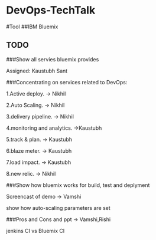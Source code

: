 # DevOps-TechTalk

#Tool
##IBM Bluemix

## TODO
###Show all servies bluemix provides

Assigned: Kaustubh Sant

###Concentrating on services related to DevOps:

1.Active deploy. -> Nikhil

2.Auto Scaling. -> Nikhil

3.delivery pipeline. -> Nikhil

4.monitoring and analytics. ->Kaustubh

5.track & plan. -> Kaustubh

6.blaze meter. -> Kaustubh

7.load impact. -> Kaustubh

8.new relic. -> Nikhil

###Show how bluemix works for build, test and deplyment

Screencast of demo -> Vamshi

show how auto-scaling parameters are set

###Pros and Cons and ppt -> Vamshi,Rishi

jenkins CI vs Bluemix CI



